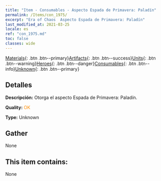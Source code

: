 ```yaml
---
title: "Item - Consumables - Aspecto Espada de Primavera: Paladín"
permalink: /Items/con_1975/
excerpt: "Era of Chaos  Aspecto Espada de Primavera: Paladín"
last_modified_at: 2021-03-25
locale: es
ref: "con_1975.md"
toc: false
classes: wide
---
```

 [Materials](/es/Items/){: .btn .btn--primary}[Artifacts](/es/Items/Artifacts/){: .btn .btn--success}[Units](/es/Items/Units/){: .btn .btn--warning}[Heroes](/es/Items/Heroes/){: .btn .btn--danger}[Consumables](/es/Items/Consumables/){: .btn .btn--info}[Unknown](/es/Items/Unknown/){: .btn .btn--primary}

## Detalles
 **Descripción:** Otorga el aspecto Espada de Primavera: Paladín.

 **Quality:** <span style="color: #FF8C00">OK</span>

 **Type:** Unknown

## Gather

  None

## This item contains:

  None

